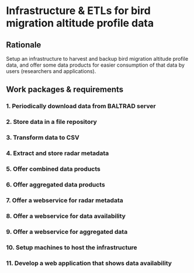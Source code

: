 # Infrastructure & ETLs for bird migration altitude profile data

## Rationale

Setup an infrastructure to harvest and backup bird migration altitude profile data, and offer some data products for easier consumption of that data by users (researchers and applications).

## Work packages & requirements

### 1. Periodically download data from BALTRAD server

### 2. Store data in a file repository

### 3. Transform data to CSV

### 4. Extract and store radar metadata

### 5. Offer combined data products

### 6. Offer aggregated data products

### 7. Offer a webservice for radar metadata

### 8. Offer a webservice for data availability

### 9. Offer a webservice for aggregated data

### 10. Setup machines to host the infrastructure

### 11. Develop a web application that shows data availability
